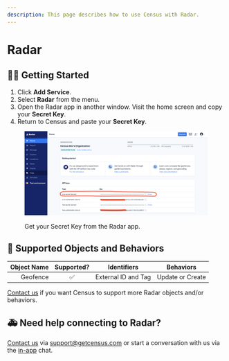```yaml
---
description: This page describes how to use Census with Radar.
---
```


# Radar

## 🏃‍♀️ Getting Started

1. Click **Add Service**.
2. Select **Radar** from the menu.
3. Open the Radar app in another window. Visit the home screen and copy your **Secret Key**.
4. Return to Census and paste your **Secret Key**.

<figure><img src="../.gitbook/assets/radar.png" alt=""><figcaption><p>Get your Secret Key from the Radar app.</p></figcaption></figure>

## 🔀 Supported Objects and Behaviors

| **Object Name** | **Supported?** | **Identifiers**  | **Behaviors** |
| --------------: | :------------: | ---------------- | ------------- |
| Geofence | ✅ | External ID and Tag | Update or Create |

[Contact us](mailto:support@getcensus.com) if you want Census to support more Radar objects and/or behaviors.

## 🚑 Need help connecting to Radar?

[Contact us](mailto:support@getcensus.com) via support@getcensus.com or start a conversation with us via the [in-app](https://app.getcensus.com) chat.
